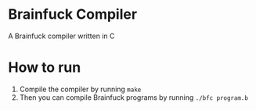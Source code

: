 # Brainfuck Compiler

A Brainfuck compiler written in C

# How to run

 1. Compile the compiler by running `make`
 2. Then you can compile Brainfuck programs by running `./bfc program.b`
